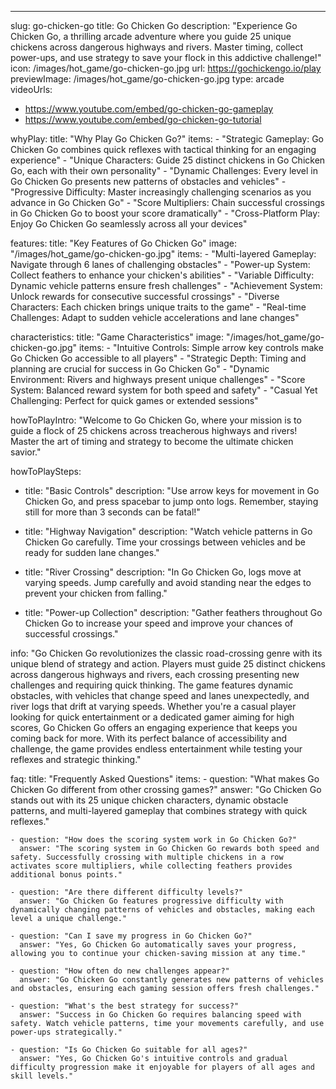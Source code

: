 ---
slug: go-chicken-go
title: Go Chicken Go
description: "Experience Go Chicken Go, a thrilling arcade adventure where you guide 25 unique chickens across dangerous highways and rivers. Master timing, collect power-ups, and use strategy to save your flock in this addictive challenge!"
icon: /images/hot_game/go-chicken-go.jpg
url: https://gochickengo.io/play
previewImage: /images/hot_game/go-chicken-go.jpg
type: arcade
videoUrls:
  - https://www.youtube.com/embed/go-chicken-go-gameplay
  - https://www.youtube.com/embed/go-chicken-go-tutorial

whyPlay:
  title: "Why Play Go Chicken Go?"
  items:
    - "Strategic Gameplay: Go Chicken Go combines quick reflexes with tactical thinking for an engaging experience"
    - "Unique Characters: Guide 25 distinct chickens in Go Chicken Go, each with their own personality"
    - "Dynamic Challenges: Every level in Go Chicken Go presents new patterns of obstacles and vehicles"
    - "Progressive Difficulty: Master increasingly challenging scenarios as you advance in Go Chicken Go"
    - "Score Multipliers: Chain successful crossings in Go Chicken Go to boost your score dramatically"
    - "Cross-Platform Play: Enjoy Go Chicken Go seamlessly across all your devices"

features:
  title: "Key Features of Go Chicken Go"
  image: "/images/hot_game/go-chicken-go.jpg"
  items:
    - "Multi-layered Gameplay: Navigate through 6 lanes of challenging obstacles"
    - "Power-up System: Collect feathers to enhance your chicken's abilities"
    - "Variable Difficulty: Dynamic vehicle patterns ensure fresh challenges"
    - "Achievement System: Unlock rewards for consecutive successful crossings"
    - "Diverse Characters: Each chicken brings unique traits to the game"
    - "Real-time Challenges: Adapt to sudden vehicle accelerations and lane changes"

characteristics:
  title: "Game Characteristics"
  image: "/images/hot_game/go-chicken-go.jpg"
  items:
    - "Intuitive Controls: Simple arrow key controls make Go Chicken Go accessible to all players"
    - "Strategic Depth: Timing and planning are crucial for success in Go Chicken Go"
    - "Dynamic Environment: Rivers and highways present unique challenges"
    - "Score System: Balanced reward system for both speed and safety"
    - "Casual Yet Challenging: Perfect for quick games or extended sessions"

howToPlayIntro: "Welcome to Go Chicken Go, where your mission is to guide a flock of 25 chickens across treacherous highways and rivers! Master the art of timing and strategy to become the ultimate chicken savior."

howToPlaySteps:
  - title: "Basic Controls"
    description: "Use arrow keys for movement in Go Chicken Go, and press spacebar to jump onto logs. Remember, staying still for more than 3 seconds can be fatal!"
  
  - title: "Highway Navigation"
    description: "Watch vehicle patterns in Go Chicken Go carefully. Time your crossings between vehicles and be ready for sudden lane changes."
  
  - title: "River Crossing"
    description: "In Go Chicken Go, logs move at varying speeds. Jump carefully and avoid standing near the edges to prevent your chicken from falling."
  
  - title: "Power-up Collection"
    description: "Gather feathers throughout Go Chicken Go to increase your speed and improve your chances of successful crossings."

info: "Go Chicken Go revolutionizes the classic road-crossing genre with its unique blend of strategy and action. Players must guide 25 distinct chickens across dangerous highways and rivers, each crossing presenting new challenges and requiring quick thinking. The game features dynamic obstacles, with vehicles that change speed and lanes unexpectedly, and river logs that drift at varying speeds. Whether you're a casual player looking for quick entertainment or a dedicated gamer aiming for high scores, Go Chicken Go offers an engaging experience that keeps you coming back for more. With its perfect balance of accessibility and challenge, the game provides endless entertainment while testing your reflexes and strategic thinking."

faq:
  title: "Frequently Asked Questions"
  items:
    - question: "What makes Go Chicken Go different from other crossing games?"
      answer: "Go Chicken Go stands out with its 25 unique chicken characters, dynamic obstacle patterns, and multi-layered gameplay that combines strategy with quick reflexes."
    
    - question: "How does the scoring system work in Go Chicken Go?"
      answer: "The scoring system in Go Chicken Go rewards both speed and safety. Successfully crossing with multiple chickens in a row activates score multipliers, while collecting feathers provides additional bonus points."
    
    - question: "Are there different difficulty levels?"
      answer: "Go Chicken Go features progressive difficulty with dynamically changing patterns of vehicles and obstacles, making each level a unique challenge."
    
    - question: "Can I save my progress in Go Chicken Go?"
      answer: "Yes, Go Chicken Go automatically saves your progress, allowing you to continue your chicken-saving mission at any time."
    
    - question: "How often do new challenges appear?"
      answer: "Go Chicken Go constantly generates new patterns of vehicles and obstacles, ensuring each gaming session offers fresh challenges."
    
    - question: "What's the best strategy for success?"
      answer: "Success in Go Chicken Go requires balancing speed with safety. Watch vehicle patterns, time your movements carefully, and use power-ups strategically."
    
    - question: "Is Go Chicken Go suitable for all ages?"
      answer: "Yes, Go Chicken Go's intuitive controls and gradual difficulty progression make it enjoyable for players of all ages and skill levels." 